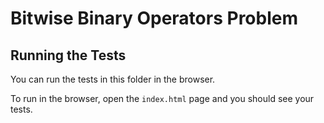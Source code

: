 # Bitwise Binary Operators Problem

## Running the Tests

You can run the tests in this folder in the browser.

To run in the browser, open the `index.html` page and you should see your tests.
